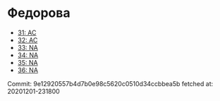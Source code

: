 # Федорова
- [31: AC](31.md)
- [32: AC](32.md)
- [33: NA](33.md)
- [34: NA](34.md)
- [35: NA](35.md)
- [36: NA](36.md)

Commit: 9e12920557b4d7b0e98c5620c0510d34ccbbea5b
 fetched at: 20201201-231800

